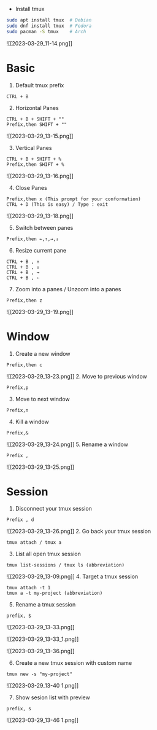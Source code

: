 
- Install tmux 

```bash
sudo apt install tmux  # Debian
sudo dnf install tmux  # Fedora
sudo pacman -S tmux    # Arch
```

![[2023-03-29_11-14.png]]

# Basic

1. Default tmux prefix 
```
CTRL + B
```

2. Horizontal Panes
```
CTRL + B + SHIFT + ""
Prefix,then SHIFT + ""
```

![[2023-03-29_13-15.png]]

3. Vertical Panes
```
CTRL + B + SHIFT + %
Prefix,then SHIFT + %
```

![[2023-03-29_13-16.png]]

4. Close Panes
```
Prefix,then x (This prompt for your conformation)
CTRL + D (This is easy) / Type : exit
```

![[2023-03-29_13-18.png]]

5. Switch between panes 
```
Prefix,then ←,↑,→,↓
```

6. Resize current pane 
```
CTRL + B , ↑
CTRL + B , ↓
CTRL + B , →
CTRL + B , ←
```

7. Zoom into a panes / Unzoom into a panes
```
Prefix,then z
```

![[2023-03-29_13-19.png]]

# Window

1. Create a new window
```
Prefix,then c
```

![[2023-03-29_13-23.png]]
2. Move to previous window
```
Prefix,p
```

3. Move to next window
```
Prefix,n
```

4. Kill a window
```
Prefix,&
```

![[2023-03-29_13-24.png]]
5. Rename a window
```
Prefix ,
```

![[2023-03-29_13-25.png]]

# Session

1. Disconnect your tmux session
```
Prefix , d
```

![[2023-03-29_13-26.png]]
2. Go back your tmux session
```
tmux attach / tmux a
```

3. List all open tmux session
```
tmux list-sessions / tmux ls (abbreviation)
```

![[2023-03-29_13-09.png]]
4. Target a tmux session
```
tmux attach -t 1
tmux a -t my-project (abbreviation)
```

5. Rename a tmux session
```
prefix, $
```

![[2023-03-29_13-33.png]]

![[2023-03-29_13-33_1.png]]

![[2023-03-29_13-36.png]]

6. Create  a  new tmux session with custom name
```
tmux new -s "my-project"
```

![[2023-03-29_13-40 1.png]]

7. Show sesion list with preview
```
prefix, s
```

![[2023-03-29_13-46 1.png]]

